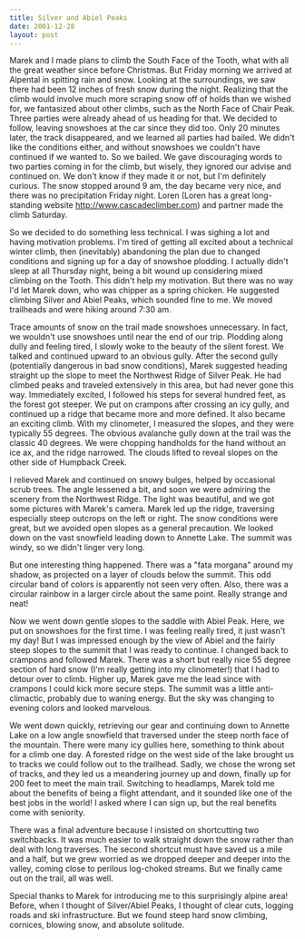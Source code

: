 ```yaml
---
title: Silver and Abiel Peaks
date: 2001-12-28
layout: post
---
```



Marek and I made plans to climb the South Face of the Tooth, what with all the
great weather since before Christmas. But Friday morning we arrived at Alpental
in spitting rain and snow. Looking at the surroundings, we saw there had been 12
inches of fresh snow during the night. Realizing that the climb would involve
much more scraping snow off of holds than we wished for, we fantasized about
other climbs, such as the North Face of Chair Peak. Three parties were already
ahead of us heading for that. We decided to follow, leaving snowshoes at the car
since they did too. Only 20 minutes later, the track disappeared, and we learned
all parties had bailed. We didn't like the conditions either, and without
snowshoes we couldn't have continued if we wanted to. So we bailed. We gave
discouraging words to two parties coming in for the climb, but wisely, they
ignored our advise and continued on. We don't know if they made it or not, but
I'm definitely curious. The snow stopped around 9 am, the day became very nice,
and there was no precipitation Friday night. Loren (Loren has a great
long-standing website http://www.cascadeclimber.com) and partner made the climb
Saturday.



So we decided to do something less technical. I was sighing a lot and
having motivation problems. I'm tired of getting all excited about a
technical winter climb, then (inevitably) abandoning the plan due to
changed conditions and signing up for a day of snowshoe plodding. I
actually didn't sleep at all Thursday night, being a bit wound up
considering mixed climbing on the Tooth. This didn't help my
motivation. But there was no way I'd let Marek down, who was chipper
as a spring chicken. He suggested climbing Silver and Abiel Peaks,
which sounded fine to me. We moved trailheads and were hiking around
7:30 am.



Trace amounts of snow on the trail made snowshoes unnecessary. In
fact, we wouldn't use snowshoes until near the end of our
trip. Plodding along dully and feeling tired, I slowly woke to the
beauty of the silent forest. We talked and continued upward to an
obvious gully. After the second gully (potentially dangerous in bad
snow conditions), Marek suggested heading straight up the slope to
meet the Northwest Ridge of Silver Peak.  He had climbed peaks and
traveled extensively in this area, but had never gone this
way. Immediately excited, I followed his steps for several hundred
feet, as the forest got steeper. We put on crampons after crossing an
icy gully, and continued up a ridge that became more and more
defined. It also became an exciting climb. With my clinometer, I
measured the slopes, and they were typically 55 degrees. The obvious
avalanche gully down at the trail was the classic 40 degrees. We were
chopping handholds for the hand without an ice ax, and the ridge
narrowed. The clouds lifted to reveal slopes on the other side of
Humpback Creek.



I relieved Marek and continued on snowy bulges, helped by occasional
scrub trees. The angle lessened a bit, and soon we were admiring the
scenery from the Northwest Ridge.  The light was beautiful, and we got
some pictures with Marek's camera. Marek led up the ridge, traversing
especially steep outcrops on the left or right. The snow conditions
were great, but we avoided open slopes as a general precaution. We
looked down on the vast snowfield leading down to Annette Lake. The
summit was windy, so we didn't linger very long.



But one interesting thing happened. There was a "fata morgana" around
my shadow, as projected on a layer of clouds below the summit. This
odd circular band of colors is apparently not seen very often. Also,
there was a circular rainbow in a larger circle about the same
point. Really strange and neat!



Now we went down gentle slopes to the saddle with Abiel Peak. Here, we
put on snowshoes for the first time. I was feeling really tired, it
just wasn't my day! But I was impressed enough by the view of Abiel
and the fairly steep slopes to the summit that I was ready to
continue. I changed back to crampons and followed Marek. There was a
short but really nice 55 degree section of hard snow (I'm really
getting into my clinometer!) that I had to detour over to
climb. Higher up, Marek gave me the lead since with crampons I could
kick more secure steps. The summit was a little anti-climactic,
probably due to waning energy. But the sky was changing to evening
colors and looked marvelous.



We went down quickly, retrieving our gear and continuing down to
Annette Lake on a low angle snowfield that traversed under the steep
north face of the mountain.  There were many icy gullies here,
something to think about for a climb one day.  A forested ridge on the
west side of the lake brought us to tracks we could follow out to the
trailhead. Sadly, we chose the wrong set of tracks, and they led us a
meandering journey up and down, finally up for 200 feet to meet the
main trail.  Switching to headlamps, Marek told me about the benefits
of being a flight attendant, and it sounded like one of the best jobs
in the world! I asked where I can sign up, but the real benefits come
with seniority.



There was a final adventure because I insisted on shortcutting two
switchbacks. It was much easier to walk straight down the snow rather
than deal with long traverses. The second shortcut must have saved us
a mile and a half, but we grew worried as we dropped deeper and deeper
into the valley, coming close to perilous log-choked streams. But we
finally came out on the trail, all was well.



Special thanks to Marek for introducing me to this surprisingly alpine
area! Before, when I thought of Silver/Abiel Peaks, I thought of clear
cuts, logging roads and ski infrastructure. But we found steep hard
snow climbing, cornices, blowing snow, and absolute solitude.


